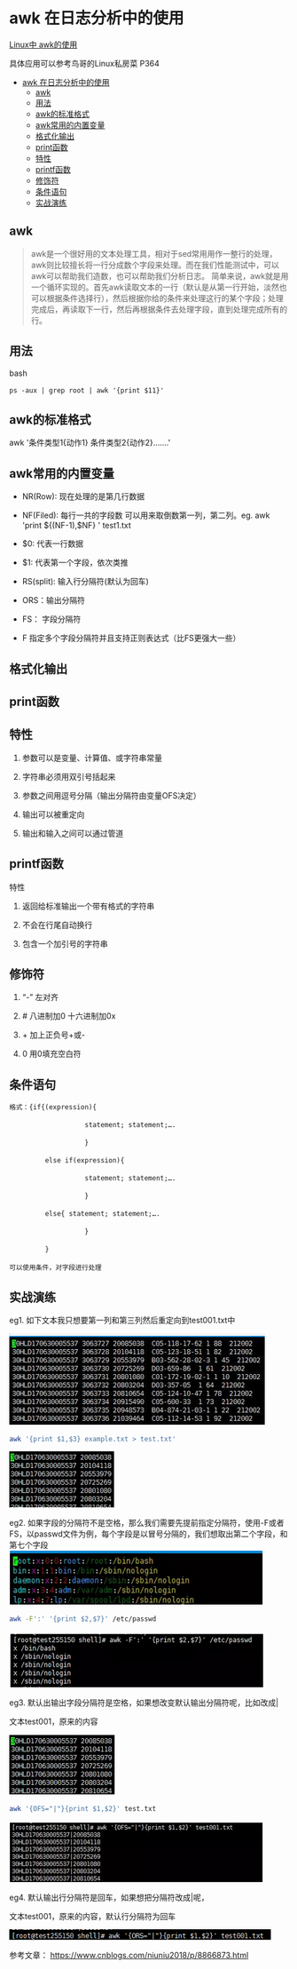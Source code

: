 
# awk 在日志分析中的使用

[Linux中 awk的使用](https://man.linuxde.net/awk)

具体应用可以参考鸟哥的Linux私房菜 P364

<!-- TOC -->

- [awk 在日志分析中的使用](#awk-在日志分析中的使用)
    - [awk](#awk)
    - [用法](#用法)
    - [awk的标准格式](#awk的标准格式)
    - [awk常用的内置变量](#awk常用的内置变量)
    - [格式化输出](#格式化输出)
    - [print函数](#print函数)
    - [特性](#特性)
    - [printf函数](#printf函数)
    - [修饰符](#修饰符)
    - [条件语句](#条件语句)
    - [实战演练](#实战演练)

<!-- /TOC -->

## awk

> awk是一个很好用的文本处理工具，相对于sed常用用作一整行的处理，awk则比较擅长将一行分成数个字段来处理。而在我们性能测试中，可以awk可以帮助我们造数，也可以帮助我们分析日志。
简单来说，awk就是用一个循环实现的。首先awk读取文本的一行（默认是从第一行开始，淡然也可以根据条件选择行），然后根据你给的条件来处理这行的某个字段；处理完成后，再读取下一行，然后再根据条件去处理字段，直到处理完成所有的行。

## 用法
bash
```
ps -aux | grep root | awk '{print $11}'
```

## awk的标准格式

awk '条件类型1{动作1} 条件类型2{动作2}.......'


## awk常用的内置变量

- NR(Row): 现在处理的是第几行数据
- NF(Filed): 每行一共的字段数 可以用来取倒数第一列，第二列。eg. awk 'print ${(NF-1),$NF} ' test1.txt

- $0: 代表一行数据
- $1: 代表第一个字段，依次类推
- RS(split): 输入行分隔符(默认为回车)
- ORS：输出分隔符
- FS： 字段分隔符
- F 指定多个字段分隔符并且支持正则表达式（比FS更强大一些）

## 格式化输出

## print函数

## 特性

1. 参数可以是变量、计算值、或字符串常量

2. 字符串必须用双引号括起来

3. 参数之间用逗号分隔（输出分隔符由变量OFS决定）

4. 输出可以被重定向

5. 输出和输入之间可以通过管道

## printf函数

特性

1. 返回给标准输出一个带有格式的字符串

2. 不会在行尾自动换行

3. 包含一个加引号的字符串 

## 修饰符

1. “-”        左对齐  

2. \#         八进制加0 十六进制加0x

3. \+         加上正负号+或-

4. 0         用0填充空白符

## 条件语句

```
格式：{if{(expression){

                   statement; statement;….

                   }

         else if(expression){

                   statement; statement;….

                   }

         else{ statement; statement;….

                   }

         }

可以使用条件，对字段进行处理
```

## 实战演练

eg1. 如下文本我只想要第一列和第三列然后重定向到test001.txt中

![awk](./images/awk-1.png)
```bash
awk '{print $1,$3} example.txt > test.txt'
```
![awk](./images/awk-2.png)

eg2. 如果字段的分隔符不是空格，那么我们需要先提前指定分隔符，使用-F或者FS，以passwd文件为例，每个字段是以冒号分隔的，我们想取出第二个字段，和第七个字段
![awk](./images/awk-3.png)
```bash
awk -F':' '{print $2,$7}' /etc/passwd
```
![awk](./images/awk-4.png)

eg3. 默认出输出字段分隔符是空格，如果想改变默认输出分隔符呢，比如改成|

文本test001，原来的内容

![awk](./images/awk-5.png)
```bash
awk '{OFS="|"}{print $1,$2}' test.txt 
```
![awk](./images/awk-7.png)


eg4. 默认输出行分隔符是回车，如果想把分隔符改成|呢，

文本test001，原来的内容，默认行分隔符为回车

![awk](./images/awk-8.png)


参考文章： https://www.cnblogs.com/niuniu2018/p/8866873.html